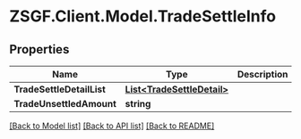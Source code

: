 # ZSGF.Client.Model.TradeSettleInfo

## Properties

Name | Type | Description | Notes
------------ | ------------- | ------------- | -------------
**TradeSettleDetailList** | [**List&lt;TradeSettleDetail&gt;**](TradeSettleDetail.md) |  | [optional] 
**TradeUnsettledAmount** | **string** |  | [optional] 

[[Back to Model list]](../../README.md#documentation-for-models) [[Back to API list]](../../README.md#documentation-for-api-endpoints) [[Back to README]](../../README.md)

